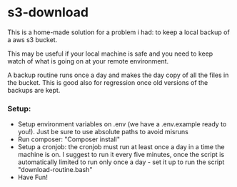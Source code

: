 # s3-download

<p>
This is a home-made solution for a problem i had: to keep a local backup of a aws s3 bucket.
</p>
<p>
This may be useful if your local machine is safe and you need to keep watch of what is going on at your remote environment.
</p>
<p>
A backup routine runs once a day and makes the day copy of all the files in the bucket. This is good also for regression once old versions of the backups are kept.
</p>

<h3>Setup:</h3>

<ul>
<li>Setup environment variables on .env (we have a .env.example ready to you!). Just be sure to use absolute paths to avoid misruns</li>
<li>Run composer: "Composer install"</li>
<li>Setup a cronjob: the cronjob must run at least once a day in a time the machine is on. I suggest to run it every five minutes, once the script is automatically limited to run only once a day - set it up to run the script "download-routine.bash"</li>
<li>Have Fun!</li>
</ul>
